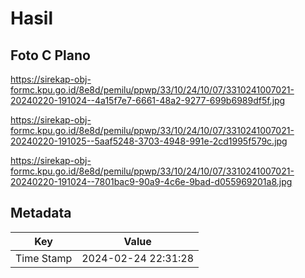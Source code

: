 # Hasil

## Foto C Plano

https://sirekap-obj-formc.kpu.go.id/8e8d/pemilu/ppwp/33/10/24/10/07/3310241007021-20240220-191024--4a15f7e7-6661-48a2-9277-699b6989df5f.jpg

https://sirekap-obj-formc.kpu.go.id/8e8d/pemilu/ppwp/33/10/24/10/07/3310241007021-20240220-191025--5aaf5248-3703-4948-991e-2cd1995f579c.jpg

https://sirekap-obj-formc.kpu.go.id/8e8d/pemilu/ppwp/33/10/24/10/07/3310241007021-20240220-191024--7801bac9-90a9-4c6e-9bad-d055969201a8.jpg


## Metadata

| Key        | Value               |
| ---------- | ------------------- |
| Time Stamp | 2024-02-24 22:31:28 |



